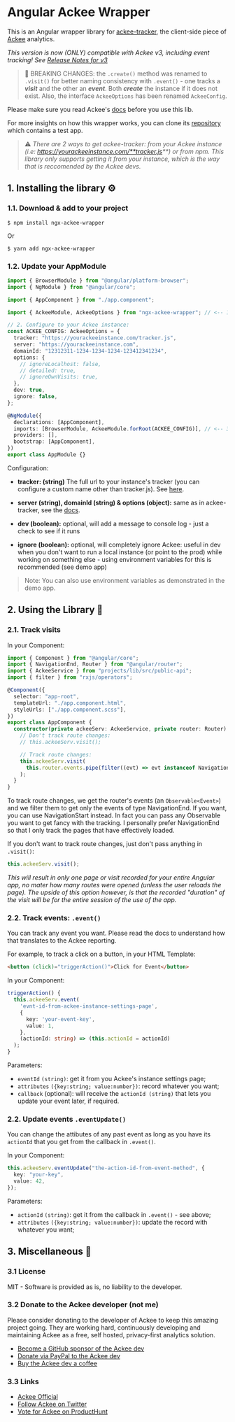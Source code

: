 # Angular Ackee Wrapper

This is an Angular wrapper library for [ackee-tracker](https://github.com/electerious/ackee-tracker), the client-side piece of [Ackee](https://ackee.electerious.com/) analytics.

_This version is now (ONLY) compatible with Ackee v3, including event tracking! See [Release Notes for v3](https://github.com/electerious/Ackee/releases/tag/v3.0.0)_

> 🚨 BREAKING CHANGES: the `.create()` method was renamed to `.visit()` for better naming consistency with `.event()` - one tracks a **_visit_** and the other an **_event_**. Both **_create_** the instance if it does not exist. Also, the interface `AckeeOptions` has been renamed `AckeeConfig`.

Please make sure you read Ackee's [docs](https://docs.ackee.electerious.com/) before you use this lib.

For more insights on how this wrapper works, you can clone its [repository](https://github.com/oakify/ngx-ackee-wrapper) which contains a test app.

> ⚠️ _There are 2 ways to get ackee-tracker: from your Ackee instance (i.e: https://yourackeeinstance.com/**tracker.js**) or from npm. This library only supports getting it from your instance, which is the way that is reccomended by the Ackee devs._

## 1. Installing the library ⚙️

### 1.1. Download & add to your project

```shell
$ npm install ngx-ackee-wrapper
```

Or

```shell
$ yarn add ngx-ackee-wrapper
```

### 1.2. Update your AppModule

```typescript
import { BrowserModule } from "@angular/platform-browser";
import { NgModule } from "@angular/core";

import { AppComponent } from "./app.component";

import { AckeeModule, AckeeOptions } from "ngx-ackee-wrapper"; // <-- 1. ADD THIS

// 2. Configure to your Ackee instance:
const ACKEE_CONFIG: AckeeOptions = {
  tracker: "https://yourackeeinstance.com/tracker.js",
  server: "https://yourackeeinstance.com",
  domainId: "12312311-1234-1234-1234-123412341234",
  options: {
    // ignoreLocalhost: false,
    // detailed: true,
    // ignoreOwnVisits: true,
  },
  dev: true,
  ignore: false,
};

@NgModule({
  declarations: [AppComponent],
  imports: [BrowserModule, AckeeModule.forRoot(ACKEE_CONFIG)], // <-- 3. Add AckeeModule & config to imports
  providers: [],
  bootstrap: [AppComponent],
})
export class AppModule {}
```

Configuration:

- **tracker: (string)** The full url to your instance's tracker (you can configure a custom name other than tracker.js). See [here](https://github.com/electerious/ackee-tracker#-installation).

- **server (string), domainId (string) & options (object):** same as in ackee-tracker, see the [docs](https://github.com/electerious/ackee-tracker#createserver-opts).

- **dev (boolean):** optional, will add a message to console log - just a check to see if it runs
- **ignore (boolean):** optional, will completely ignore Ackee: useful in dev when you don't want to run a local instance (or point to the prod) while working on something else - using environment variables for this is recommended (see demo app)

> Note: You can also use environment variables as demonstrated in the demo app.

## 2. Using the Library 🚀

### 2.1. Track visits

In your Component:

```typescript
import { Component } from "@angular/core";
import { NavigationEnd, Router } from "@angular/router";
import { AckeeService } from "projects/lib/src/public-api";
import { filter } from "rxjs/operators";

@Component({
  selector: "app-root",
  templateUrl: "./app.component.html",
  styleUrls: ["./app.component.scss"],
})
export class AppComponent {
  constructor(private ackeeServ: AckeeService, private router: Router) {
    // Don't track route changes:
    // this.ackeeServ.visit();

    // Track route changes:
    this.ackeeServ.visit(
      this.router.events.pipe(filter((evt) => evt instanceof NavigationEnd))
    );
  }
}
```

To track route changes, we get the router's events (an `Observable<Event>`) and we filter them to get only the events of type NavigationEnd. If you want, you can use NavigationStart instead. In fact you can pass any Observable you want to get fancy with the tracking. I personally prefer NavigationEnd so that I only track the pages that have effectively loaded.

If you don't want to track route changes, just don't pass anything in `.visit()`:

```typescript
this.ackeeServ.visit();
```

_This will result in only one page or visit recorded for your entire Angular app, no mater how many routes were opened (unless the user reloads the page). The upside of this option however, is that the recorded "duration" of the visit will be for the entire session of the use of the app._

### 2.2. Track events: `.event()`

You can track any event you want. Please read the docs to understand how that translates to the Ackee reporting.

For example, to track a click on a button, in your HTML Template:

```HTML
<button (click)="triggerAction()">Click for Event</button>
```

In your Component:

```typescript
triggerAction() {
  this.ackeeServ.event(
    'evnt-id-from-ackee-instance-settings-page',
    {
      key: 'your-event-key',
      value: 1,
    },
    (actionId: string) => (this.actionId = actionId)
  );
}
```

Parameters:

- `eventId` `(string)`: get it from you Ackee's instance settings page;
- `attributes` `({key:string; value:number})`: record whatever you want;
- `callback` (optional): will receive the `actionId (string)` that lets you update your event later, if required.

### 2.2. Update events `.eventUpdate()`

You can change the attibutes of any past event as long as you have its `actionId` that you get from the callback in `.event()`.

In your Component:

```typescript
this.ackeeServ.eventUpdate("the-action-id-from-event-method", {
  key: "your-key",
  value: 42,
});
```

Parameters:

- `actionId` `(string)`: get it from the callback in `.event()` - see above;
- `attributes` `({key:string; value:number})`: update the record with whatever you want;

## 3. Miscellaneous 🦦

### 3.1 License

MIT - Software is provided as is, no liability to the developer.

### 3.2 Donate to the Ackee developer (not me)

Please consider donating to the developer of Ackee to keep this amazing project going. They are working hard, continuously developing and maintaining Ackee as a free, self hosted, privacy-first analytics solution.

- [Become a GitHub sponsor of the Ackee dev](https://github.com/sponsors/electerious)
- [Donate via PayPal to the Ackee dev](https://paypal.me/electerious)
- [Buy the Ackee dev a coffee](https://www.buymeacoffee.com/electerious)

### 3.3 Links

- [Ackee Official](https://ackee.electerious.com/)
- [Follow Ackee on Twitter](https://twitter.com/getackee)
- [Vote for Ackee on ProductHunt](https://www.producthunt.com/posts/ackee)
